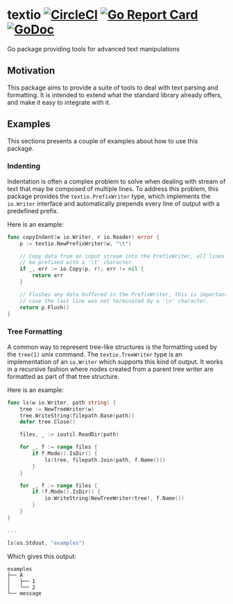 # textio [![CircleCI](https://circleci.com/gh/segmentio/textio.svg?style=shield)](https://circleci.com/gh/segmentio/textio) [![Go Report Card](https://goreportcard.com/badge/github.com/segmentio/textio)](https://goreportcard.com/report/github.com/segmentio/textio) [![GoDoc](https://godoc.org/github.com/segmentio/textio?status.svg)](https://godoc.org/github.com/segmentio/textio)
Go package providing tools for advanced text manipulations

## Motivation

This package aims to provide a suite of tools to deal with text parsing and
formatting. It is intended to extend what the standard library already offers,
and make it easy to integrate with it.

## Examples

This sections presents a couple of examples about how to use this package.

### Indenting

Indentation is often a complex problem to solve when dealing with stream of text
that may be composed of multiple lines. To address this problem, this package
provides the `textio.PrefixWriter` type, which implements the `io.Writer`
interface and automatically prepends every line of output with a predefined
prefix.

Here is an example:
```go
func copyIndent(w io.Writer, r io.Reader) error {
    p := textio.NewPrefixWriter(w, "\t")

    // Copy data from an input stream into the PrefixWriter, all lines will
    // be prefixed with a '\t' character.
    if _, err := io.Copy(p, r); err != nil {
        return err
    }

    // Flushes any data buffered in the PrefixWriter, this is important in
    // case the last line was not terminated by a '\n' character.
    return p.Flush()
}
```

### Tree Formatting

A common way to represent tree-like structures is the formatting used by the
`tree(1)` unix command. The `textio.TreeWriter` type is an implementation of
an `io.Writer` which supports this kind of output. It works in a recursive
fashion where nodes created from a parent tree writer are formatted as part
of that tree structure.

Here is an example:
```go
func ls(w io.Writer, path string) {
	tree := NewTreeWriter(w)
	tree.WriteString(filepath.Base(path))
	defer tree.Close()

	files, _ := ioutil.ReadDir(path)

	for _, f := range files {
		if f.Mode().IsDir() {
			ls(tree, filepath.Join(path, f.Name()))
		}
	}

	for _, f := range files {
		if !f.Mode().IsDir() {
			io.WriteString(NewTreeWriter(tree), f.Name())
		}
	}
}

...

ls(os.Stdout, "examples")
```
Which gives this output:
```
examples
├── A
│   ├── 1
│   └── 2
└── message
```
